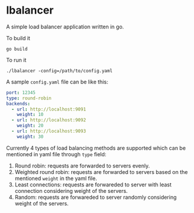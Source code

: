 # lbalancer

A simple load balancer application written in go.

To build it
```
go build
```

To run it
```
./lbalancer -config=/path/to/config.yaml
```

A sample `config.yaml` file can be like this:
```yaml
port: 12345
type: round-robin
backends:
  - url: http://localhost:9091
    weight: 10
  - url: http://localhost:9092
    weight: 20
  - url: http://localhost:9093
    weight: 30

```

Currently 4 types of load balancing methods are supported which can be mentioned in yaml file
through `type` field:
1. Round robin: requests are forwarded to servers evenly.
2. Weighted round robin: requests are forwarded to servers based on the mentioned `weight` in the yaml file.
3. Least connections: requests are forwareded to server with least connection considering weight of the servers.
4. Random: requests are forwareded to server randomly considering weight of the servers. 